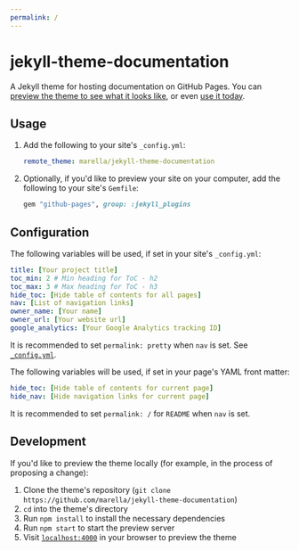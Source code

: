 ```yaml
---
permalink: /
---
```


# jekyll-theme-documentation

A Jekyll theme for hosting documentation on GitHub Pages. You can [preview the theme to see what it looks like](https://marella.github.io/jekyll-theme-documentation/), or even [use it today](#usage).


## Usage

1. Add the following to your site's `_config.yml`:

    ```yml
    remote_theme: marella/jekyll-theme-documentation
    ```

1. Optionally, if you'd like to preview your site on your computer, add the following to your site's `Gemfile`:

    ```ruby
    gem "github-pages", group: :jekyll_plugins
    ```


## Configuration

The following variables will be used, if set in your site's `_config.yml`:

```yml
title: [Your project title]
toc_min: 2 # Min heading for ToC - h2
toc_max: 3 # Max heading for ToC - h3
hide_toc: [Hide table of contents for all pages]
nav: [List of navigation links]
owner_name: [Your name]
owner_url: [Your website url]
google_analytics: [Your Google Analytics tracking ID]
```

It is recommended to set `permalink: pretty` when `nav` is set. See [`_config.yml`](https://github.com/marella/jekyll-theme-documentation/blob/master/_config.yml).

The following variables will be used, if set in your page's YAML front matter:
```yml
hide_toc: [Hide table of contents for current page]
hide_nav: [Hide navigation links for current page]
```

It is recommended to set `permalink: /` for `README` when `nav` is set.


## Development

If you'd like to preview the theme locally (for example, in the process of proposing a change):

1. Clone the theme's repository (`git clone https://github.com/marella/jekyll-theme-documentation`)
1. `cd` into the theme's directory
1. Run `npm install` to install the necessary dependencies
1. Run `npm start` to start the preview server
1. Visit [`localhost:4000`](http://localhost:4000) in your browser to preview the theme
